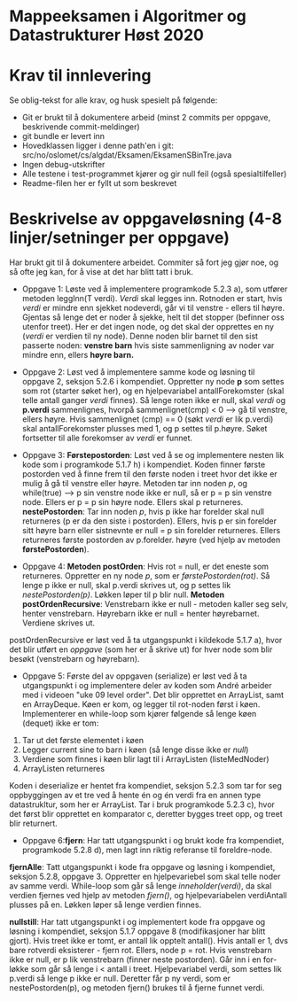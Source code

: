 # Mappeeksamen i Algoritmer og Datastrukturer Høst 2020

# Krav til innlevering

Se oblig-tekst for alle krav, og husk spesielt på følgende:

* Git er brukt til å dokumentere arbeid (minst 2 commits per oppgave, beskrivende commit-meldinger)	
* git bundle er levert inn
* Hovedklassen ligger i denne path'en i git: src/no/oslomet/cs/algdat/Eksamen/EksamenSBinTre.java
* Ingen debug-utskrifter
* Alle testene i test-programmet kjører og gir null feil (også spesialtilfeller)
* Readme-filen her er fyllt ut som beskrevet


# Beskrivelse av oppgaveløsning (4-8 linjer/setninger per oppgave)

Har brukt git til å dokumentere arbeidet. Commiter så fort jeg gjør noe, og så ofte jeg kan, for å vise
at det har blitt tatt i bruk.

* Oppgave 1: Løste ved å implementere programkode 5.2.3 a), som utfører metoden leggInn(T verdi). _Verdi_ skal legges
inn. Rotnoden er start, hvis _verdi_ er mindre enn sjekket nodeverdi, går vi til venstre - ellers til høyre. Gjentas
så lenge det er noder å sjekke, helt til det stopper (befinner oss utenfor treet). Her er det ingen node, og det skal
der opprettes en ny (_verdi_ er verdien til ny node). Denne noden blir barnet til den sist passerte noden: 
**venstre barn** hvis siste sammenligning av noder var mindre enn, ellers **høyre barn.** 


* Oppgave 2: Løst ved å implementere samme kode og løsning til oppgave 2, seksjon 5.2.6 i kompendiet. Oppretter ny node
**p** som settes som rot (starter søket her), og en hjelpevariabel antallForekomster (skal telle antall ganger _verdi_ finnes). Så lenge 
roten ikke er null, skal _verdi_ og **p.verdi** sammenlignes, hvorpå sammenlignet(cmp) < 0 --> gå til venstre, ellers
høyre. Hvis sammenlignet (cmp) == 0 (søkt _verdi_ er lik p.verdi) skal antallForekomster plusses med 1, og p
settes til p.høyre. Søket fortsetter til alle forekomser av _verdi_ er funnet. 


* Oppgave 3: **Førstepostorden**: Løst ved å se og implementere nesten lik kode som i programkode 5.1.7 h) i kompendiet.
Koden finner første postorden ved å finne frem til den første noden i treet hvor det ikke er mulig å gå til venstre
eller høyre. Metoden tar inn noden _p_, og while(true) --> p sin venstre node ikke er null, så er p = p sin venstre node.
Ellers er p = p sin høyre node. Ellers skal p returneres.
**nestePostorden**: Tar inn noden _p_, hvis p ikke har forelder skal null returneres (p er da den siste i postorden).
Ellers, hvis p er sin forelder sitt høyre barn eller sistnevnte er null = p sin forelder returneres. Ellers returneres
 første postorden av p.forelder. høyre (ved hjelp av metoden **førstePostorden**).


* Oppgave 4: **Metoden postOrden**: Hvis rot = null, er det eneste som returneres. 
Oppretter en ny node _p_, som er _førstePostorden(rot)_. 
Så lenge p ikke er null, skal p.verdi skrives ut, og p settes lik _nestePostorden(p)_.
Løkken løper til p blir null.
**Metoden postOrdenRecursive**: Venstrebarn ikke er null - metoden kaller seg selv,
henter venstrebarn. Høyrebarn ikke er null = henter høyrebarnet. Verdiene skrives ut.

postOrdenRecursive er løst ved å ta utgangspunkt i kildekode 5.1.7 a), hvor det blir utført en _oppgave_ (som her er å 
skrive ut) for hver node som blir besøkt (venstrebarn og høyrebarn).



* Oppgave 5: Første del av oppgaven (serialize) er løst ved å ta utgangspunkt i og implementere deler av koden som André arbeider med i videoen
"uke 09 level order". Det blir opprettet en ArrayList, samt en ArrayDeque. Køen er kom, og legger til rot-noden
først i køen. Implementerer en while-loop som kjører følgende så lenge køen (dequet) ikke er tom:
1. Tar ut det første elementet i køen
2. Legger current sine to barn i køen (så lenge disse ikke er _null_)
3. Verdiene som finnes i køen blir lagt til i ArrayListen (listeMedNoder)
4. ArrayListen returneres 

Koden i deserialize er hentet fra kompendiet, seksjon 5.2.3 som tar for seg oppbyggingen av et tre ved å
hente én og én verdi fra en annen type datastrukltur, som her er ArrayList. Tar i bruk programkode 5.2.3 c), hvor
det først blir opprettet en komparator c, deretter bygges treet opp, og treet blir returnert.

* Oppgave 6:**fjern**: Har tatt utgangspunkt i og brukt kode fra kompendiet, programkode 5.2.8 d),
men lagt inn riktig referanse til foreldre-node. 

**fjernAlle**: Tatt utgangspunkt i kode fra oppgave og løsning i kompendiet, seksjon 5.2.8, oppgave 3.
Oppretter en hjelpevariebel som skal telle noder av samme verdi.
While-loop som går så lenge _inneholder(verdi)_,
da skal verdien fjernes ved hjelp av metoden _fjern()_,
og hjelpevariabelen verdiAntall plusses på en.
Løkken løper så lenge verdien finnes.

**nullstill**: Har tatt utgangspunkt i og implementert kode fra oppgave og løsning i kompendiet,
seksjon 5.1.7 oppgave 8 (modifikasjoner har blitt gjort). 
Hvis treet ikke er tomt, er antall lik opptelt antall(). Hvis antall er 1, dvs bare rotverdi eksisterer - fjern rot.
Ellers, node p = rot. Hvis venstrebarn ikke er null, er p lik venstrebarn (finner neste postorden). Går inn i en for-løkke
som går så lenge i < antall i treet. Hjelpevariabel verdi, som settes lik p.verdi så lenge p ikke er null.
Deretter får p ny verdi, som er nestePostorden(p), og metoden fjern() brukes til å fjerne funnet verdi. 
